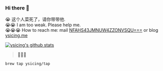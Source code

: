 ### Hi there 👋

<!--
**ysicing/ysicing** is a ✨ _special_ ✨ repository because its `README.md` (this file) appears on your GitHub profile.

Here are some ideas to get you started:

- 🔭 I’m currently working on ...
- 🌱 I’m currently learning ...
- 👯 I’m looking to collaborate on ...
- 🤔 I’m looking for help with ...
- 💬 Ask me about ...
- 📫 How to reach me: ...
- 😄 Pronouns: ...
- ⚡ Fun fact: ...
- 🌈 I'm currently working on ... 😎
- 🐳 I’m currently learning go\k8s source code. 😅
- 🤔 I'm thinking about how to make more more money 😁.
- 💬 Ask me about `lao biao`
- 📫 How to reach me: mail [i@ysicing.me](mailto:i@ysicing.me) or blog [ysicing.me](https://ysicing.me) 

-->

😭    这个人菜死了，请你带带他.</br>
😭😭   I am too weak. Please help me.</br>
😭😭😭  How to reach me: mail [NFAHS43JMNUW4ZZONVSQU===](mailto:i@ysicing.me) or blog [ysicing.me](https://ysicing.me) 


[![ysicing's github stats](https://github-readme-stats.vercel.app/api?username=ysicing&show_icons=true)](https://github.com/ysicing)


> 🤔🤔🤔

```
brew tap ysicing/tap
```
